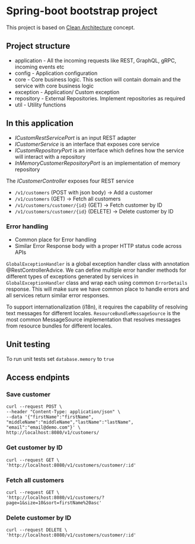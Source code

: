 # Spring-boot bootstrap project

This project is based
on [Clean Architecture](https://techsophysol.sharepoint.com/sites/TechsophyDeveloperNetwork/technology/SitePages/Clean.aspx)
concept.

## Project structure

* application - All the incoming requests like REST, GraphQL, gRPC, incoming
  events etc
* config - Application configuration
* core - Core business logic. This section will contain domain and the service
  with core business logic
* exception - Application/ Custom exception
* repository - External Repositories. Implement repositories as required
* util - Utility functions

## In  this application
* _ICustomRestServicePort_ is an input REST adapter
* _ICustomerService_ is an interface that exposes core service
* _ICustomRepositoryPort_ is an interface which defines how the service will 
  interact with a repository
* _InMemoryCustomerRepositoryPort_ is an implementation of memory repository

The _ICustomerController_ exposes four REST service
* `/v1/customers` (POST with json body) -> Add a customer
* `/v1/customers` (GET) -> Fetch all customers
* `/v1/customers/customer/{id}` (GET) -> Fetch customer by ID
* `/v1/customers/customer/{id}` (DELETE) -> Delete customer by ID

### Error handling
* Common place for Error handling
* Similar Error Response body with a proper HTTP status code across APIs

`GlobalExceptionHandler` is a global exception handler class with annotation 
@RestControllerAdvice. We can define multiple error handler methods for different 
types of exceptions generated by services in `GlobalExceptionHandler` class and wrap 
each using common `ErrorDetails` response. This will make sure we have 
common place to handle errors and all services return similar error responses.

To support internationalization (i18n), it requires the capability of 
resolving text messages for different locales. `ResourceBundleMessageSource` 
is the most common MessageSource implementation that resolves messages from 
resource bundles for different locales.


## Unit testing

To run unit tests set `database.memory` to `true`

## Access endpints

### Save customer

```
curl --request POST \
--header "Content-Type: application/json" \
--data '{"firstName":"firstName", "middleName":"middleName","lastName":"lastName", "email":"email@demo.com"}' \
http://localhost:8080/v1/customers/
```

### Get customer by ID

```
curl --request GET \
'http://localhost:8080/v1/customers/customer/:id'
```

### Fetch all customers

```
curl --request GET \
'http://localhost:8080/v1/customers/?page=1&size=10&sort=firstName%20asc'
```

### Delete customer by ID

```
curl --request DELETE \
'http://localhost:8080/v1/customers/customer/:id'
```